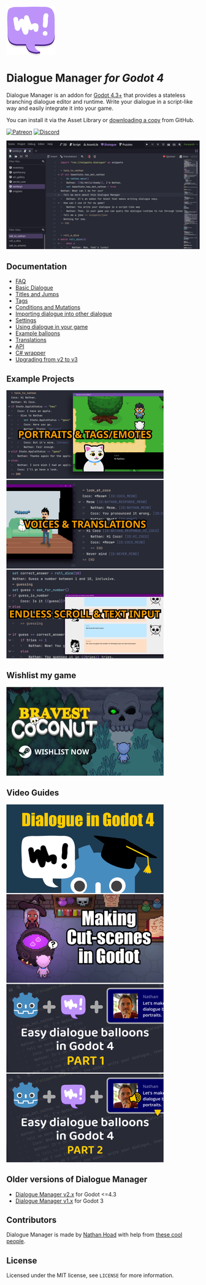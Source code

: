 <img src="docs/media/logo.svg" width="128" height="128">

# Dialogue Manager _for Godot 4_

Dialogue Manager is an addon for [Godot 4.3+](https://godotengine.org/) that provides a stateless branching dialogue editor and runtime. Write your dialogue in a script-like way and easily integrate it into your game.

You can install it via the Asset Library or [downloading a copy](https://github.com/nathanhoad/godot_dialogue_manager/archive/refs/heads/main.zip) from GitHub.

[![Patreon](https://img.shields.io/badge/Patreon-Support%20this%20Project-%23f1465a?style=for-the-badge)](https://www.patreon.com/nathanhoad) [![Discord](https://img.shields.io/discord/945920743915524176?label=discord&logo=discord&logoColor=%23fff&style=for-the-badge)](https://discord.gg/zwBVQdJchX)

![Screenshot](docs/media/screenshot.jpg)

## Documentation

- [FAQ](docs/FAQ.md)
- [Basic Dialogue](docs/Basic_Dialogue.md)
- [Titles and Jumps](docs/Titles_and_Jumps.md)
- [Tags](docs/Tags.md)
- [Conditions and Mutations](docs/Conditions_Mutations.md)
- [Importing dialogue into other dialogue](docs/Importing.md)
- [Settings](docs/Settings.md)
- [Using dialogue in your game](docs/Using_Dialogue.md)
- [Example balloons](docs/Example_Balloons.md)
- [Translations](docs/Translations.md)
- [API](docs/API.md)
- [C# wrapper](docs/CSharp.md)
- [Upgrading from v2 to v3](docs/2to3.md)

## Example Projects

[![Example project featuring portraits & emotes/tags](docs/media/example-portraits.png)](https://nathanhoad.itch.io/godot-dialogue-example-project-portraits)
[![Example project featuring voices & translations](docs/media/example-voices-translations.png)](https://nathanhoad.itch.io/voices-translations-godot-dialogue-example-project)
[![Example project endless scroll & text input](docs/media/example-endless-scroll.png)](https://nathanhoad.itch.io/endless-scroll-text-input-godot-dialogue-example-project)

## Wishlist my game

[![Wishlist Bravest Coconut on Steam](docs/media/bravest-coconut.png)](https://bravestcoconut.com/wishlist)

## Video Guides

[![Dialogue in Godot 4](docs/media/dialogue-in-godot.png)](https://youtu.be/UhPFk8FSbd8)
[![Making cut-scenes](docs/media/cutscenes.png)](https://youtu.be/G_TN8jz4v9o)
[![Cool balloons in Godot 4: Part 1](docs/media/make-balloons.png)](https://youtu.be/X0e-n7dbff8)
[![Cool balloons in Godot 4: Part 2](docs/media/make-balloons-2.png)](https://youtu.be/DfdcyHwqXdo)

## Older versions of Dialogue Manager

- [Dialogue Manager v2.x](https://github.com/nathanhoad/godot_dialogue_manager/tree/v2.x) for Godot <=4.3
- [Dialogue Manager v1.x](https://github.com/nathanhoad/godot_dialogue_manager/tree/v1.x) for Godot 3

## Contributors

Dialogue Manager is made by [Nathan Hoad](https://nathanhoad.net) with help from [these cool people](https://github.com/nathanhoad/godot_dialogue_manager/graphs/contributors).

## License

Licensed under the MIT license, see `LICENSE` for more information.

